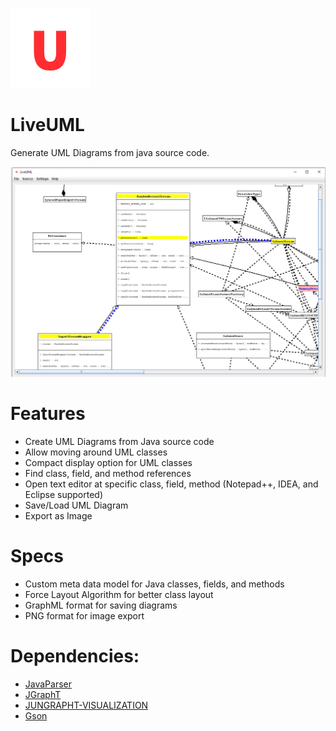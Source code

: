 ![alt text](https://github.com/mku11/LiveUML/blob/main/src/main/resources/icons/logo.png)  

# LiveUML
Generate UML Diagrams from java source code.  

![alt text](https://github.com/mku11/LiveUML/blob/main/screenshots/Screenshot.png)  

# Features
- Create UML Diagrams from Java source code  
- Allow moving around UML classes  
- Compact display option for UML classes  
- Find class, field, and method references  
- Open text editor at specific class, field, method (Notepad++, IDEA, and Eclipse supported)  
- Save/Load UML Diagram  
- Export as Image  
  
# Specs
- Custom meta data model for Java classes, fields, and methods  
- Force Layout Algorithm for better class layout  
- GraphML format for saving diagrams  
- PNG format for image export  
  
# Dependencies:
- [JavaParser](https://github.com/javaparser/javaparser)  
- [JGraphT](https://github.com/jgrapht/jgrapht)  
- [JUNGRAPHT-VISUALIZATION](https://github.com/tomnelson/jungrapht-visualization)  
- [Gson](https://github.com/google/gson)  
